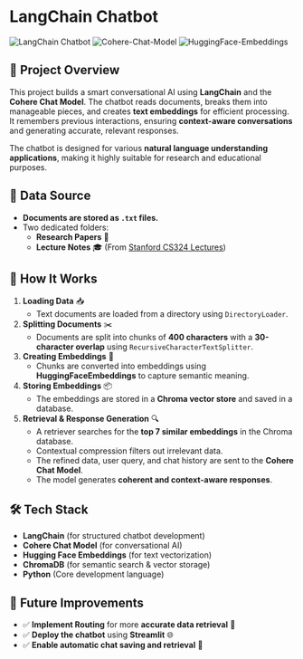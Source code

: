 # LangChain Chatbot

![LangChain Chatbot](https://img.shields.io/badge/LangChain-Chatbot-blueviolet) ![Cohere-Chat-Model](https://img.shields.io/badge/Cohere-Chat--Model-green) ![HuggingFace-Embeddings](https://img.shields.io/badge/HuggingFace-Embeddings-yellow)

## 🚀 Project Overview
This project builds a smart conversational AI using **LangChain** and the **Cohere Chat Model**. The chatbot reads documents, breaks them into manageable pieces, and creates **text embeddings** for efficient processing. It remembers previous interactions, ensuring **context-aware conversations** and generating accurate, relevant responses.

The chatbot is designed for various **natural language understanding applications**, making it highly suitable for research and educational purposes.

## 📂 Data Source
- **Documents are stored as `.txt` files.**
- Two dedicated folders:
  - **Research Papers** 📄
  - **Lecture Notes** 🎓 (From [Stanford CS324 Lectures](https://stanford-cs324.github.io/winter2022/lectures/))

## 🔧 How It Works
1. **Loading Data** 📥  
   - Text documents are loaded from a directory using `DirectoryLoader`.
2. **Splitting Documents** ✂️  
   - Documents are split into chunks of **400 characters** with a **30-character overlap** using `RecursiveCharacterTextSplitter`.
3. **Creating Embeddings** 🤖  
   - Chunks are converted into embeddings using **HuggingFaceEmbeddings** to capture semantic meaning.
4. **Storing Embeddings** 📦  
   - The embeddings are stored in a **Chroma vector store** and saved in a database.
5. **Retrieval & Response Generation** 🔍  
   - A retriever searches for the **top 7 similar embeddings** in the Chroma database.  
   - Contextual compression filters out irrelevant data.  
   - The refined data, user query, and chat history are sent to the **Cohere Chat Model**.  
   - The model generates **coherent and context-aware responses**.

## 🛠 Tech Stack
- **LangChain** (for structured chatbot development)
- **Cohere Chat Model** (for conversational AI)
- **Hugging Face Embeddings** (for text vectorization)
- **ChromaDB** (for semantic search & vector storage)
- **Python** (Core development language)

## 🎯 Future Improvements
- ✅ **Implement Routing** for more **accurate data retrieval** 🔀  
- ✅ **Deploy the chatbot** using **Streamlit** 🌐  
- ✅ **Enable automatic chat saving and retrieval** 💾  


